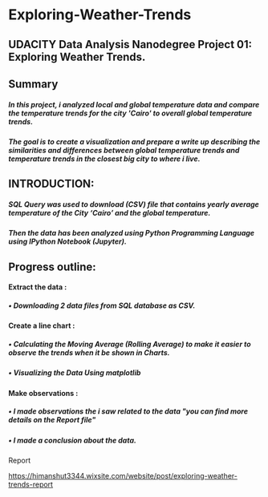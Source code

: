 # Exploring-Weather-Trends
## 		UDACITY Data Analysis Nanodegree Project 01: Exploring Weather Trends. 
## Summary
##### In this project, i analyzed local and global temperature data and compare the temperature trends for the  city  'Cairo' to overall global temperature trends.

##### The goal is to create a visualization and prepare a write up describing the similarities and differences between global temperature trends and temperature trends in the closest big city to where i live.


## INTRODUCTION:
##### SQL Query was used to download (CSV) file that contains yearly average temperature of the City ‘Cairo’ and the global temperature. 
##### Then the data has been analyzed using Python Programming Language using IPython Notebook (Jupyter).
#####
## Progress outline: 
#### Extract the data : 
##### • Downloading 2 data files from SQL database as CSV.  
#### Create a line chart : 
##### • Calculating the Moving Average (Rolling Average) to make it easier to observe the trends when it be shown in Charts. 
##### • Visualizing the Data Using matplotlib
#### Make observations : 
##### • I made observations the i saw related to the data "you can find more details on the Report file"
##### • I made a conclusion about the data.


Report 

https://himanshut3344.wixsite.com/website/post/exploring-weather-trends-report

  
